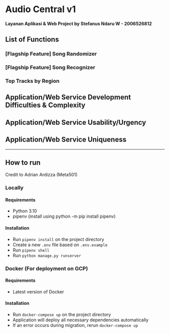 # Audio Central v1
#### Layanan Aplikasi & Web Project by Stefanus Ndaru W - 2006526812

## List of Functions

### [Flagship Feature] Song Randomizer

### [Flagship Feature] Song Recognizer

### Top Tracks by Region

## Application/Web Service Development Difficulties & Complexity

## Application/Web Service Usability/Urgency

## Application/Web Service Uniqueness

---

## How to run
Credit to Adrian Ardizza (Meta501)
### Locally
#### Requirements
- Python 3.10
- pipenv (install using python -m pip install pipenv)
#### Installation
- Run `pipenv install` on the project directory
- Create a new `.env` file based on `.env.example`
- Run `pipenv shell`
- Run `python manage.py runserver`
### Docker (For deployment on GCP)
#### Requirements
- Latest version of Docker
#### Installation
- Run `docker-compose up` on the project directory
- Application will deploy all necessary dependencies automatically
- If an error occurs during migration, rerun `docker-compose up`
